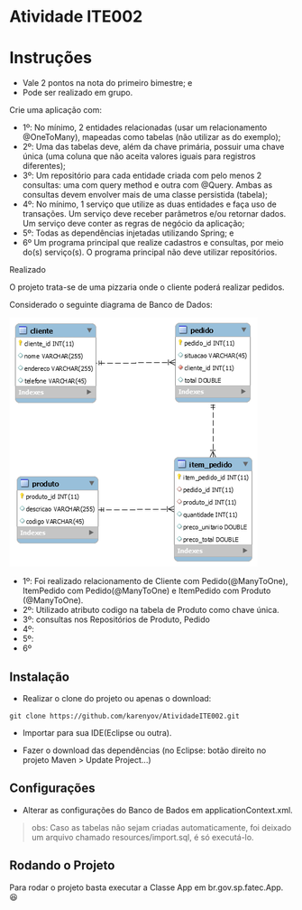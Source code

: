 # Atividade ITE002

# Instruções

- Vale 2 pontos na nota do primeiro bimestre; e
- Pode ser realizado em grupo.

Crie uma aplicação com:

- 1º: No mínimo, 2 entidades relacionadas (usar um relacionamento @OneToMany),
mapeadas como tabelas (não utilizar as do exemplo);
- 2º: Uma das tabelas deve, além da chave primária, possuir uma chave única (uma coluna que não aceita valores iguais para registros diferentes);
- 3º: Um repositório para cada entidade criada com pelo menos 2 consultas: uma com query method e outra com @Query. Ambas as consultas devem envolver
mais de uma classe persistida (tabela);
- 4º: No mínimo, 1 serviço que utilize as duas entidades e faça uso de transações.
Um serviço deve receber parâmetros e/ou retornar dados. Um serviço deve conter as regras de negócio da aplicação;
- 5º: Todas as dependências injetadas utilizando Spring; e
- 6º Um programa principal que realize cadastros e consultas, por meio do(s) serviço(s). O programa principal não deve utilizar repositórios.

Realizado

O projeto trata-se de uma pizzaria onde o cliente poderá realizar pedidos.

Considerado o seguinte diagrama de Banco de Dados:

![alt text](diagrama-banco.png)


- 1º: Foi realizado relacionamento de Cliente com Pedido(@ManyToOne), ItemPedido com Pedido(@ManyToOne) e ItemPedido com Produto (@ManyToOne).
- 2º: Utilizado atributo codigo na tabela de Produto como chave única.
- 3º: consultas nos Repositórios de Produto, Pedido
- 4º:
- 5º: 
- 6º 

## Instalação

- Realizar o clone do projeto ou apenas o download:

```git
git clone https://github.com/karenyov/AtividadeITE002.git
```

- Importar para sua IDE(Eclipse ou outra).

- Fazer o download das dependências (no Eclipse: botão direito no projeto Maven > Update Project...)

## Configurações

- Alterar as configurações do Banco de Bados em applicationContext.xml.

> obs: Caso as tabelas não sejam criadas automaticamente, foi deixado um arquivo chamado resources/import.sql, é só executá-lo.

## Rodando o Projeto

Para rodar o projeto basta executar a Classe App em br.gov.sp.fatec.App. 😆



